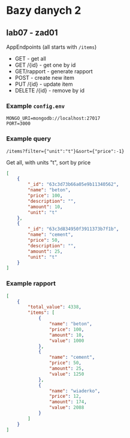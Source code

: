 # Bazy danych 2
## lab07 - zad01

AppEndpoints (all starts with `/items`)

- GET - get all
- GET /{id} - get one by id
- GET/rapport - generate rapport
- POST - create new item
- PUT /{id} - update item
- DELETE /{id} - remove by id
### Example `config.env`

```env
MONGO_URI=mongodb://localhost:27017
PORT=3000
```

### Example query

`/items?filter={"unit":"t"}&sort={"price":-1}`

Get all, with units "t", sort by price

```json
[
    {
        "_id": "63c3d73b66a05e9b11340562",
        "name": "beton",
        "price": 100,
        "description": "",
        "amount": 10,
        "unit": "t"
    },
    {
        "_id": "63c3d834950f3911373b7f1b",
        "name": "cement",
        "price": 50,
        "description": "",
        "amount": 25,
        "unit": "t"
    }
]
```

### Example rapport

```json
[
    {
        "total_value": 4338,
        "items": [
            {
                "name": "beton",
                "price": 100,
                "amount": 10,
                "value": 1000
            },
            {
                "name": "cement",
                "price": 50,
                "amount": 25,
                "value": 1250
            },
            {
                "name": "wiaderko",
                "price": 12,
                "amount": 174,
                "value": 2088
            }
        ]
    }
]
```

